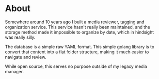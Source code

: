 # About

Somewhere around 10 years ago I built a media reviewer, tagging and organization service.  This service hasn't really been maintained, and the storage method made it impossible to organize by date, which in hindsight was really silly.

The database is a simple raw YAML format.  This simple golang library is to convert that content into a flat folder structure, making it much easier to navigate and review. 

While open source, this serves no purpose outside of my legacy media manager.  